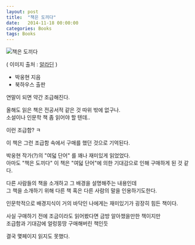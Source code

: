 ```yaml
---
layout: post
title:  "책은 도끼다"
date:   2014-11-18 00:00:00 
categories: Books
tags: Books
---
```

![책은 도끼다](http://image.aladin.co.kr/product/1318/66/cover/8956055467_2.jpg)

( 이미지 출처 : [알라딘](http://www.aladin.co.kr/shop/wproduct.aspx?ItemId=13186604) )

  * 박웅현 지음
  * 북하우스 출판

연말이 되면 약간 조급해진다.

올해도 읽은 책은 전공서적 같은 것 따위 밖에 없구나.  
소설이나 인문학 책 좀 읽어야 할 텐데.. 

이런 조급함? ㅋ

<!--more-->

이 책은 그런 조급함 속에서 구매를 했던 것으로 기억된다.

박웅현 작가(?)의 "여덟 단어" 를 꽤나 재미있게 읽었었다.  
아마도 "책은 도끼다" 이 책은 "여덟 단어"에 의한 기대감으로 인해 구매하게 된 것 같다. 

다른 사람들의 책을 소개하고 그 배경을 설명해주는 내용인데  
그 책을 소개하기 위해 다른 책 혹은 다른 사람의 말을 인용하기도한다.

인문학적으로 배경지식이 거의 바닥인 나에게는 재미있기가 굉장히 힘든 책이다.  

사실 구매하기 전에 조금이라도 읽어봤다면 금방 알아챘을만한 책이지만  
조급함과 기대감에 얼렁뚱땅 구매해버린 책인듯  

결국 몇페이지 읽지도 못했다.

